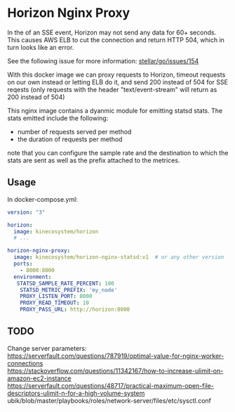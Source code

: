 # Horizon Nginx Proxy

In the of an SSE event, Horizon may not send any data for 60+ seconds.
This causes AWS ELB to cut the connection and return HTTP 504,
which in turn looks like an error.

See the following issue for more information: [stellar/go/issues/154](https://github.com/stellar/go/issues/154)

With this docker image we can proxy requests to Horizon,
timeout requests on our own instead or letting ELB do it,
and send 200 instead of 504 for SSE reqests (only requests with the header "text/event-stream" will return as 200 instead of 504)

This nginx image contains a dyanmic module for emitting statsd stats. The stats emitted include the following:
- number of requests served per method
- the duration of requests per method

note that you can configure the sample rate and the destination to which the stats are sent as well as the prefix attached
to the metrices.

## Usage

In docker-compose.yml:

```yaml
version: "3"

horizon:
  image: kinecosystem/horizon
  # ...

horizon-nginx-proxy:
  image: kinecosystem/horizon-nginx-statsd:v1  # or any other version
  ports:
    - 8000:8000
  environment:
   STATSD_SAMPLE_RATE_PERCENT: 100
    STATSD_METRIC_PREFIX: 'my_node'
    PROXY_LISTEN_PORT: 8000
    PROXY_READ_TIMEOUT: 10
    PROXY_PASS_URL: http://horizon:8000
```

## TODO
Change server parameters:  
https://serverfault.com/questions/787919/optimal-value-for-nginx-worker-connections  
https://stackoverflow.com/questions/11342167/how-to-increase-ulimit-on-amazon-ec2-instance  
https://serverfault.com/questions/48717/practical-maximum-open-file-descriptors-ulimit-n-for-a-high-volume-system  
ubik/blob/master/playbooks/roles/network-server/files/etc/sysctl.conf  

